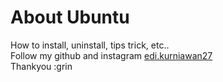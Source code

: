 # About Ubuntu
How to install, uninstall, tips trick, etc.. <br/>
Follow my github and instagram [edi.kurniawan27](https://www.instagram.com/edi.kurniawan27/)<br/>
Thankyou :grin